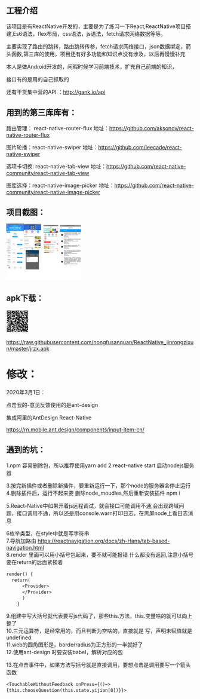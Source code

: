 ## 工程介绍 

该项目是有ReactNative开发的，主要是为了练习一下React,ReactNative项目搭建,Es6语法，flex布局，css语法，js语法，fetch请求网络数据等等。

主要实现了路由的跳转，路由跳转传参，fetch请求网络接口，json数据绑定，箭头函数,第三库的使用，项目还有好多功能和知识点没有涉及，以后再慢慢补充

本人是做Android开发的，闲暇时候学习前端技术，扩充自己前端的知识，

接口有的是用的自己抓取的

还有干货集中营的API ：http://gank.io/api

## 用到的第三库库有：

路由管理： react-native-router-flux  地址：https://github.com/aksonov/react-native-router-flux

图片轮播：react-native-swiper    地址：https://github.com/leecade/react-native-swiper

选项卡切换: react-native-tab-view  地址：https://github.com/react-native-community/react-native-tab-view

图库选择：react-native-image-picker 地址：https://github.com/react-native-community/react-native-image-picker

## 项目截图：

<img src="https://github.com/nongfusanquan/ReactNative_jinrongzixun/blob/master/images/jinrongzixun.png" style="zoom: 25%;" />

## apk下载：

<img src="https://github.com/nongfusanquan/ReactNative_jinrongzixun/blob/master/images/erweima.png" style="zoom: 10%;" />

https://raw.githubusercontent.com/nongfusanquan/ReactNative_jinrongzixun/master/jrzx.apk

# 修改：

2020年3月1日：

点击我的-意见反馈使用的是ant-design

集成阿里的AntDesign React-Native

https://rn.mobile.ant.design/components/input-item-cn/

## 遇到的坑：

1.npm 容易删除包，所以推荐使用yarn  add 
2.react-native  start 启动nodejs服务器

3.按完新插件或者删除新插件，要重新运行一下，那个node的服务器会停止运行
4.删除插件后，运行不起来要 删除node_moudles,然后重新安装插件 npm i

5.React-Native中如果开着js远程调试，就会接口可能调用不通,会出现跨域问题，接口调用不通，所以还是用console.warn打印日志，在黑屏node上看日志消息<br>

6枚举类型，在style中就是写字符串<br>
7.导航加路由  https://reactnavigation.org/docs/zh-Hans/tab-based-navigation.html<br>
8.render 里面可以用小括号包起来，要不就可能报错 什么都没有返回,注意小括号要在return的后面紧挨着<br>

```
render() {   
  return(   
      <Provider>
      </Provider>
      )
    }
```

9.组建中写大括号就代表要写js代码了，那些this.方法，this.变量啥的就可以向上整了<br>
10.三元运算符，是经常用的，而且判断为空啥的，直接就是 写，声明未赋值就是undefined<br>
11.web的圆角图形是，borderradius为正方形的一半就好了<br>
12.使用ant-design 时要安装babel，解析对应的包

13.在点击事件中，如果方法写括号就是直接调用，要想点击是调用要写一个箭头函数

```
<TouchableWithoutFeedback onPress={()=>{this.chooseQuestion(this.state.yijian[0])}}>
```

